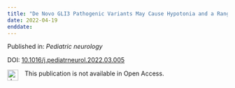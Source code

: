 ```yaml
---
title: "De Novo GLI3 Pathogenic Variants May Cause Hypotonia and a Range of Brain Malformations Without Skeletal Abnormalities."
date: 2022-04-19
enddate:
---
```


Published in: *Pediatric neurology*

DOI: [10.1016/j.pediatrneurol.2022.03.005](https://doi.org/10.1016/j.pediatrneurol.2022.03.005)

<img src=https://upload.wikimedia.org/wikipedia/commons/thumb/0/0e/Closed_Access_logo_transparent.svg/1200px-Closed_Access_logo_transparent.svg.png alt="drawing" width="25" align="left"/> &nbsp;&nbsp;&nbsp;This publication is not available in Open Access.


